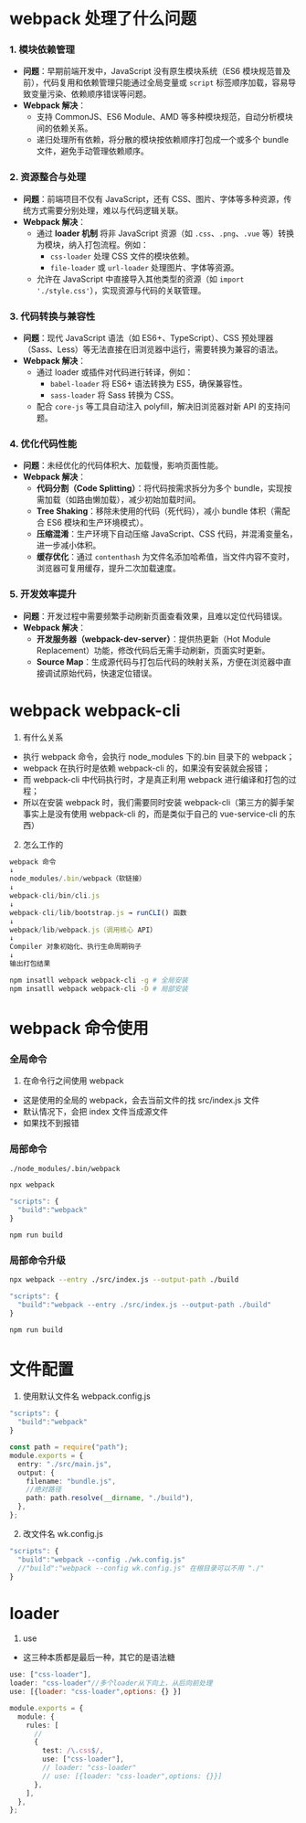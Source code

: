 # webpack 处理了什么问题

### 1. **模块依赖管理**

- **问题**：早期前端开发中，JavaScript 没有原生模块系统（ES6 模块规范普及前），代码复用和依赖管理只能通过全局变量或 `script` 标签顺序加载，容易导致变量污染、依赖顺序错误等问题。
- **Webpack 解决**：
  - 支持 CommonJS、ES6 Module、AMD 等多种模块规范，自动分析模块间的依赖关系。
  - 递归处理所有依赖，将分散的模块按依赖顺序打包成一个或多个 bundle 文件，避免手动管理依赖顺序。

### 2. **资源整合与处理**

- **问题**：前端项目不仅有 JavaScript，还有 CSS、图片、字体等多种资源，传统方式需要分别处理，难以与代码逻辑关联。
- **Webpack 解决**：
  - 通过 **loader 机制** 将非 JavaScript 资源（如 `.css`、`.png`、`.vue` 等）转换为模块，纳入打包流程。例如：
    - `css-loader` 处理 CSS 文件的模块依赖。
    - `file-loader` 或 `url-loader` 处理图片、字体等资源。
  - 允许在 JavaScript 中直接导入其他类型的资源（如 `import './style.css'`），实现资源与代码的关联管理。

### 3. **代码转换与兼容性**

- **问题**：现代 JavaScript 语法（如 ES6+、TypeScript）、CSS 预处理器（Sass、Less）等无法直接在旧浏览器中运行，需要转换为兼容的语法。
- **Webpack 解决**：
  - 通过 loader 或插件对代码进行转译，例如：
    - `babel-loader` 将 ES6+ 语法转换为 ES5，确保兼容性。
    - `sass-loader` 将 Sass 转换为 CSS。
  - 配合 `core-js` 等工具自动注入 polyfill，解决旧浏览器对新 API 的支持问题。

### 4. **优化代码性能**

- **问题**：未经优化的代码体积大、加载慢，影响页面性能。
- **Webpack 解决**：
  - **代码分割（Code Splitting）**：将代码按需求拆分为多个 bundle，实现按需加载（如路由懒加载），减少初始加载时间。
  - **Tree Shaking**：移除未使用的代码（死代码），减小 bundle 体积（需配合 ES6 模块和生产环境模式）。
  - **压缩混淆**：生产环境下自动压缩 JavaScript、CSS 代码，并混淆变量名，进一步减小体积。
  - **缓存优化**：通过 `contenthash` 为文件名添加哈希值，当文件内容不变时，浏览器可复用缓存，提升二次加载速度。

### 5. **开发效率提升**

- **问题**：开发过程中需要频繁手动刷新页面查看效果，且难以定位代码错误。
- **Webpack 解决**：
  - **开发服务器（webpack-dev-server）**：提供热更新（Hot Module Replacement）功能，修改代码后无需手动刷新，页面实时更新。
  - **Source Map**：生成源代码与打包后代码的映射关系，方便在浏览器中直接调试原始代码，快速定位错误。

# webpack webpack-cli

1. 有什么关系

- 执行 webpack 命令，会执行 node_modules 下的.bin 目录下的 webpack；
- webpack 在执行时是依赖 webpack-cli 的，如果没有安装就会报错；
- 而 webpack-cli 中代码执行时，才是真正利用 webpack 进行编译和打包的过程；
- 所以在安装 webpack 时，我们需要同时安装 webpack-cli（第三方的脚手架事实上是没有使用 webpack-cli 的，而是类似于自己的 vue-service-cli 的东西）

2. 怎么工作的

```ts
webpack 命令
↓
node_modules/.bin/webpack（软链接）
↓
webpack-cli/bin/cli.js
↓
webpack-cli/lib/bootstrap.js → runCLI() 函数
↓
webpack/lib/webpack.js（调用核心 API）
↓
Compiler 对象初始化、执行生命周期钩子
↓
输出打包结果
```

```bash
npm insatll webpack webpack-cli -g # 全局安装
npm insatll webpack webpack-cli -D # 局部安装
```

# webpack 命令使用

### 全局命令

1. 在命令行之间使用 webpack

- 这是使用的全局的 webpack，会去当前文件的找 src/index.js 文件
- 默认情况下，会把 index 文件当成源文件
- 如果找不到报错

### 局部命令

```bash
./node_modules/.bin/webpack
```

```bash
npx webpack
```

```ts
"scripts": {
  "build":"webpack"
}

npm run build
```

### 局部命令升级

```bash
npx webpack --entry ./src/index.js --output-path ./build
```

```ts
"scripts": {
  "build":"webpack --entry ./src/index.js --output-path ./build"
}

npm run build
```

# 文件配置

1. 使用默认文件名 webpack.config.js

```ts
"scripts": {
  "build":"webpack"
}
```

```ts
const path = require("path");
module.exports = {
  entry: "./src/main.js",
  output: {
    filename: "bundle.js",
    //绝对路径
    path: path.resolve(__dirname, "./build"),
  },
};
```

2. 改文件名 wk.config.js

```ts
"scripts": {
  "build":"webpack --config ./wk.config.js"
  //"build":"webpack --config wk.config.js" 在根目录可以不用 "./"
}
```

# loader
1. use
- 这三种本质都是最后一种，其它的是语法糖
```js
use: ["css-loader"],
loader: "css-loader"//多个loader从下向上，从后向前处理
use: [{loader: "css-loader",options: {} }]
```

```ts
module.exports = {
  module: {
    rules: [
      //
      {
        test: /\.css$/,
        use: ["css-loader"],
        // loader: "css-loader"
        // use: [{loader: "css-loader",options: {}}]
      },
    ],
  },
};
```
